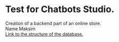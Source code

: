 # Test for Chatbots Studio.
Creation of a backend part of an online store. <br>
Name Maksim <br>
[Link to the structure of the database.](https://whimsical.com/MzbPbbvpoDp7iR3Wf2kn2H)